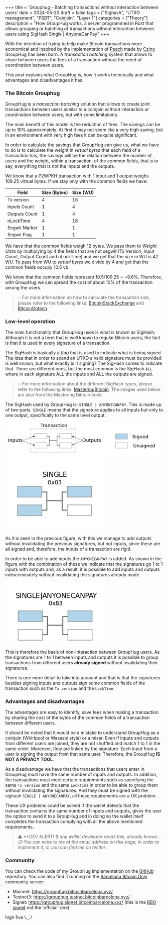 +++
title = 'Grouphug - Batching transactions without interaction between users'
date = 2024-05-20
draft = false
tags = ["Sighash", "UTXO management", "PSBT", "Coinjoin", "Layer 1"]
categories = ["Theory"]
description = "How GroupHug works, a server programmed in Rust that allows grouping or batching of transactions without interaction between users using SigHash Single | AnyoneCanPay"
+++

With the intention of trying to help make Bitcoin transactions more economical and inspired by the implementation of [Peach](https://peachbitcoin.com/) made by [Czino](https://x.com/capoczino) GroupHug has been born. A _transaction batching_ system that allows to share between users the fees of a transaction without the need of coordination between users.

This post explains what GroupHug is, how it works technically and what advantages and disadvantages it has.


### The Bitcoin Grouphug

GroupHug is a _transaction batching_ solution that allows to create joint transactions between users similar to a coinjoin without interaction or coordination between users, but with some limitations.

The main benefit of this model is the reduction of fees. The savings can be up to 10% approximately. At first it may not seem like a very high saving, but in an environment with very high fees it can be quite significant.

In order to calculate the savings that GroupHug can give us, what we have to do is to calculate the weight in _virtual bytes_ that each field of a transaction has, the savings will be the relation between the number of users and the weight, within a transaction, of the common fields, that is to say, everything that is not the inputs and the outputs.

We know that a P2WPKH transaction with 1 input and 1 output weighs 109.25 virtual bytes.
If we stay only with the common fields we have:

| Field | Size (Bytes) | Size (WU)
| ------------ | ------------ | ------------ |
| Tx version        | 4 | 16 |
| Inputs Count      | 1 | 4 |
| Outputs Count     | 1 | 4 |
| nLockTime         | 4 | 16 |
| Segwit Marker     | 1 | 1 |
| Segwit Flag       | 1 | 1 |

We have that the common fields weigh 12 bytes. We pass them to _Weight Units_ by multiplying by 4 the fields that are not segwit (Tx Version, Input Count, Output Count and nLockTime) and we get that the size in WU is 42 WU. To pass from WU to _virtual bytes_ we divide by 4 and get that the common fields occupy 10.5 vb.

We know that the common fields represent 10.5/109.25 = ~9.6%.
Therefore, with GroupHug we can spread the cost of about 10% of the transaction among the users.

> :bulb: For more information on how to calculate the transaction size, please refer to the following links: [BitcoinStackExchange](https://bitcoin.stackexchange.com/questions/92689/how-is-the-size-of-a-bitcoin-transaction-calculated) and [BitcoinOptech](https://bitcoinops.org/en/tools/calc-size/).

### Low-level operation

The main functionality that GroupHug uses is what is known as SigHash. Although it is not a term that is well known to regular Bitcoin users, the fact is that it is used in every signature of a transaction.

The SigHash is basically a _flag_ that is used to indicate what is being signed. The idea that in order to spend an UTXO a valid signature must be provided is well known, but what exactly is it signing? The SigHash comes to indicate that. There are different ones, but the most common is the SigHash `ALL` where in each signature ALL the inputs and ALL the outputs are signed.

> :bulb: For more information about the different SigHash types, please refer to the following links: [MasteringBitcoin](https://github.com/bitcoinbook/bitcoinbook/blob/6c472dd00b649b18b6ca6bbcc8ba23775619ce08/ch06.asciidoc#signature-hash-types-sighash). The images used below are also from the Mastering Bitcoin book.

The SigHash used by GroupHug is: `SINGLE | ANYONECANPAY`. This is made up of two parts. `SINGLE` means that the signature applies to all inputs but only to one output, specifically to the same level output.

![](/grouphug/sighash_guia.png#center)
![](/grouphug/single.png#center)

As it is seen in the previous figure, with this we manage to add outputs without invalidating the previous signatures, but not inputs, since these are all signed and, therefore, the inputs of a transaction are rigid.

In order to be able to add inputs the `ANYONECANPAY` is added. As shown in the figure with the combination of these we indicate that the signatures go 1 to 1 inputs with outputs and, as a result, it is possible to add inputs and outputs indiscriminately without invalidating the signatures already made.

![](/grouphug/single_anyonecanpay.png#center)

This is therefore the basis of non-interaction between GroupHug users. As the signatures are 1 to 1 between inputs and outputs it is possible to group transactions from different users **already signed** without invalidating their signatures.

There is one more detail to take into account and that is that the signatures besides signing inputs and outputs sign some common fields of the transaction such as the `Tx version` and the `LockTime`.

### Advantages and disadvantages

The advantages are easy to identify, save fees when making a transaction by sharing the cost of the bytes of the common fields of a transaction between different users.

It should be noted that it would be a mistake to understand GroupHug as a coinjoin (Whirlpool or Wasasbi style) or a mixer. Even if inputs and outputs from different users are joined, they are not shuffled and match 1 to 1 in the same order. Moreover, they are linked by the signature. Each input from a user is signing the output from that same user. Therefore, the GroupHug **IS NOT A PRIVACY TOOL**.

As a disadvantage we have that the transactions that users enter in GroupHug must have the same number of inputs and outputs. In addition, the transactions must meet certain requirements such as specifying the same `Tx version` and the same `LockTime` in order to be able to group them without invalidating the signatures. And they must be signed with the sighash `SINGLE | ANYONECANPAY`, all these requirements are a UX problem.

These UX problems could be solved if the wallet detects that the transaction contains the same number of inputs and outputs, gives the user the option to send it to a GroupHug and in doing so the wallet itself completes the transaction complying with all the above mentioned requirements.

> :warning: **DEV ALERT!
> *If any wallet developer reads this, already knows... 😉 You can write to me at the email address on this page, in order to implement it, or you can find me on twitter*.

### Community

You can check the code of my GroupHug implementation on the [GitHub](https://github.com/Bitcoin-GroupHug/bitcoin-grouphug) repository.
You can also find it running on the [Barcelona Bitcoin Only](https://x.com/bcnbitcoinonly) community server:
- Mainnet: https://grouphug.bitcoinbarcelona.xyz/
- Testnet3: https://grouphug.testnet.bitcoinbarcelona.xyz/
- Signet: https://grouphug.signet.bitcoinbarcelona.xyz/ (this is the [BBO signet](https://x.com/oomahq/status/1785685345536806986) not the 'official' one)














high five \\._./ 